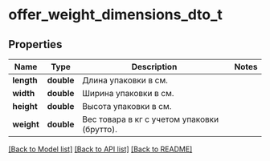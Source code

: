 # offer_weight_dimensions_dto_t

## Properties
Name | Type | Description | Notes
------------ | ------------- | ------------- | -------------
**length** | **double** | Длина упаковки в см.  | 
**width** | **double** | Ширина упаковки в см.  | 
**height** | **double** | Высота упаковки в см.  | 
**weight** | **double** | Вес товара в кг с учетом упаковки (брутто).  | 

[[Back to Model list]](../README.md#documentation-for-models) [[Back to API list]](../README.md#documentation-for-api-endpoints) [[Back to README]](../README.md)


